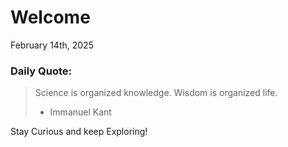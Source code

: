 # Welcome

February 14th, 2025

### Daily Quote:
> Science is organized knowledge. Wisdom is organized life.
> 	- Immanuel Kant

Stay Curious and keep Exploring!
